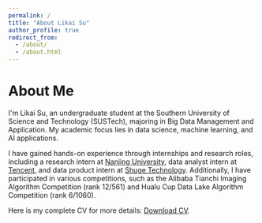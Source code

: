 ```yaml
---
permalink: /
title: "About Likai Su"
author_profile: true
redirect_from: 
  - /about/
  - /about.html
---
```


# About Me

I'm Likai Su, an undergraduate student at the Southern University of Science and Technology (SUSTech), majoring in Big Data Management and Application. My academic focus lies in data science, machine learning, and AI applications.

I have gained hands-on experience through internships and research roles, including a research intern at [Nanjing University](https://www.nju.edu.cn), data analyst intern at [Tencent](https://www.tencent.com/zh-cn/), and data product intern at [Shuge Technology](http://datapenthouse.io). Additionally, I have participated in various competitions, such as the Alibaba Tianchi Imaging Algorithm Competition (rank 12/561) and Hualu Cup Data Lake Algorithm Competition (rank 6/1060).

Here is my complete CV for more details: [Download CV](../files/CV_LikaiSu.pdf).
